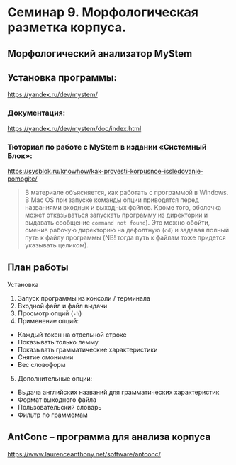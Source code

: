 # Семинар 9. Морфологическая разметка корпуса.


## Морфологический анализатор MyStem
## Установка программы:
<https://yandex.ru/dev/mystem/>

### Документация:
<https://yandex.ru/dev/mystem/doc/index.html>

### Тюториал по работе с MyStem в издании «Системный Блок»:
<https://sysblok.ru/knowhow/kak-provesti-korpusnoe-issledovanie-pomogite/>

> В материале объясняется, как работать с программой в Windows. В Mac OS при запуске команды опции приводятся перед названиями входных и выходных файлов. Кроме того, оболочка может отказываться запускать программу из директории и выдавать сообщение `command not found`). Это можно обойти, сменив рабочую директорию на дефолтную (`cd`) и задавая полный путь к файлу программы (NB! тогда путь к файлам тоже придется указывать целиком).

## План работы
Установка
1. Запуск программы из консоли / терминала
2. Входной файл и файл выдачи
3. Просмотр опций (`-h`)
4. Применение опций:
- Каждый токен на отдельной строке
- Показывать только лемму
- Показывать грамматические характеристики
- Снятие омонимии
- Вес словоформ
5. Дополнительные опции:
- Выдача английских названий для грамматических характеристик
- Формат выходного файла
- Пользовательский словарь
- Фильтр по граммемам

## AntConc – программа для анализа корпуса
<https://www.laurenceanthony.net/software/antconc/>
